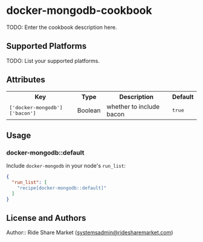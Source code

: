 # docker-mongodb-cookbook

TODO: Enter the cookbook description here.

## Supported Platforms

TODO: List your supported platforms.

## Attributes

<table>
  <tr>
    <th>Key</th>
    <th>Type</th>
    <th>Description</th>
    <th>Default</th>
  </tr>
  <tr>
    <td><tt>['docker-mongodb']['bacon']</tt></td>
    <td>Boolean</td>
    <td>whether to include bacon</td>
    <td><tt>true</tt></td>
  </tr>
</table>

## Usage

### docker-mongodb::default

Include `docker-mongodb` in your node's `run_list`:

```json
{
  "run_list": [
    "recipe[docker-mongodb::default]"
  ]
}
```

## License and Authors

Author:: Ride Share Market (<systemsadmin@ridesharemarket.com>)
